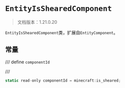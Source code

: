 # `EntityIsShearedComponent`

> 文档版本：1.21.0.20

`EntityIsShearedComponent`类，扩展自`EntityComponent`。

## 常量

/// define
`componentId`


///

```js
static read-only componentId = minecraft:is_sheared;
```

